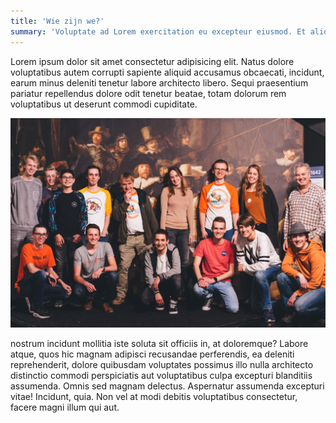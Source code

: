 ```yaml
---
title: 'Wie zijn we?'
summary: 'Voluptate ad Lorem exercitation eu excepteur eiusmod. Et aliquip mollit enim commodo incididunt aute. Ut ea aliqua nulla do eiusmod. Voluptate pariatur pariatur officia pariatur laboris.'
---
```


Lorem ipsum dolor sit amet consectetur adipisicing elit. Natus dolore voluptatibus autem corrupti sapiente aliquid accusamus obcaecati, incidunt, earum minus deleniti tenetur labore architecto libero. Sequi praesentium pariatur repellendus dolore odit tenetur beatae, totam dolorum rem voluptatibus ut deserunt commodi cupiditate.

![team-image]

nostrum incidunt mollitia iste soluta sit officiis in, at doloremque? Labore atque, quos hic magnam adipisci recusandae perferendis, ea deleniti reprehenderit, dolore quibusdam voluptates possimus illo nulla architecto distinctio commodi perspiciatis aut voluptatibus culpa excepturi blanditiis assumenda. Omnis sed magnam delectus. Aspernatur assumenda excepturi vitae! Incidunt, quia. Non vel at modi debitis voluptatibus consectetur, facere magni illum qui aut.

[team-image]: resources/images/team.jpg